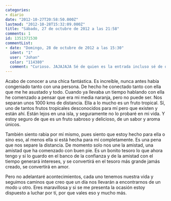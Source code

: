 ```yaml
---
categories:
- diario
date: "2012-10-27T20:58:50.000Z"
lastmod: "2012-10-28T15:32:09.000Z"
title: "Sábado, 27 de octubre de 2012 a las 21:58"
comments: 1
id: 1351371530
commentList:
- date: "Domingo, 28 de octubre de 2012 a las 15:30"
  ident: "1"
  user: "Johan"
  color: "114380"
  comment: "Curioso. JAJAJAJA Sé de quien es la entrada incluso sé de qué chica habla. Y me encnata. A ver si podéis encotnraros algún día."
---
```


Acabo de conocer a una chica fantástica. Es increíble, nunca antes había congeniado tanto con una persona. De hecho he conectado tanto con ella que me he asustado y todo. Cuando ya llevaba un tiempo hablando con ella he comenzado a pensar que era mi media naranja, pero no puede ser. Nos separan unos 1000 kms de distancia. Ella a lo mucho es un fruto tropical. Sí, uno de tantos frutos tropicales desconocidos para mí pero que existen y están ahí. Están lejos en una isla, y seguramente no lo probaré en mi vida. Y estoy seguro de que es un fruto sabroso y delicioso, de un sabor y aroma únicos.   
  
También siento rabia por mí mismo, pues siento que estoy hecho para ella o sino eso, al menos ella si está hecha para mí completamente. Es una pena que nos separe la distancia. De momento solo nos une la amistad, una amistad que ha comenzado con buen pie. Es un bonito tesoro lo que ahora tengo y si lo guardo en el banco de la confianza y de la amistad con el tiempo generará intereses, y se convertirá en el tesoro más grande jamás creado, se convertirá en amor.   
  
Pero no adelantaré acontecimientos, cada uno tenemos nuestra vida y seguimos caminos que creo que un día nos llevarán a encontrarnos de un modo u otro. Eres maravillosa y si se me presenta la ocasión estoy dispuesto a luchar por tí, por que vales eso y mucho más.